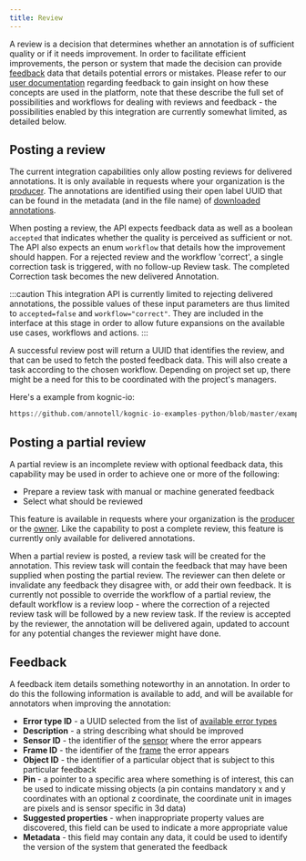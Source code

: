 ```yaml
---
title: Review
---
```


A review is a decision that determines whether an annotation is of sufficient quality or if it needs 
improvement. In order to facilitate efficient improvements, the person or system that made the decision can provide 
[feedback](#feedback) data that details potential errors or mistakes. Please refer to our [user documentation](https://docs.kognic.com/AHwD-introduction) 
regarding feedback to gain insight on how these concepts are used in the platform, note that these describe the full
set of possibilities and workflows for dealing with reviews and feedback - the possibilities enabled by this integration
are currently somewhat limited, as detailed below. 

## Posting a review

The current integration capabilities only allow posting reviews for delivered annotations. It is only available in 
requests where your organization is the [producer](https://docs.kognic.com/request-details#HXuNx). The annotations are 
identified using their open label UUID that can be found in the metadata (and in the file name) of 
[downloaded annotations](../download-annotations/download-annotations.mdx).


When posting a review, the API expects feedback data as well as a boolean `accepted` that indicates whether the 
quality is perceived as sufficient or not. The API also expects an enum `workflow` that details how the improvement 
should happen. For a rejected review and the workflow 'correct', a single correction task is triggered, with no 
follow-up Review task. The completed Correction task becomes the new delivered Annotation. 

:::caution
This integration API is currently limited to rejecting delivered annotations, the possible values of these input 
parameters are thus limited to `accepted=false` and `workflow="correct"`. They are included in the interface at this
stage in order to allow future expansions on the available use cases, workflows and actions.
:::

A successful review post will return a UUID that identifies the review, and that can be used to fetch the posted
feedback data. This will also create a task according to the chosen workflow. Depending on project set up, there might 
be a need for this to be coordinated with the project's managers.

Here's a example from kognic-io:
```python reference
https://github.com/annotell/kognic-io-examples-python/blob/master/examples/add_review.py#L15-L45
```

## Posting a partial review

A partial review is an incomplete review with optional feedback data, this capability may be used in order to achieve 
one or more of the following:
* Prepare a review task with manual or machine generated feedback 
* Select what should be reviewed

This feature is available in requests where your organization is the 
[producer](https://docs.kognic.com/request-details#HXuNx) or the [owner](https://docs.kognic.com/request-details#Qm7yR). 
Like the capability to post a complete review, this feature is currently only available for delivered annotations.

When a partial review is posted, a review task will be created for the annotation. This review task will contain the 
feedback that may have been supplied when posting the partial review. The reviewer can then delete or invalidate any 
feedback they disagree with, or add their own feedback. It is currently not possible to override the workflow of a 
partial review, the default workflow is a review loop - where the correction of a rejected review task will be followed 
by a new review task. If the review is accepted by the reviewer, the annotation will be delivered again, updated to 
account for any potential changes the reviewer might have done.

## Feedback

A feedback item details something noteworthy in an annotation. In order to do this the following information is 
available to add, and will be available for annotators when improving the annotation:
* **Error type ID** - a UUID selected from the list of [available error types](https://annotation-integration.app.kognic.com/api#/Reviews/getErrorTypes)
* **Description** - a string describing what should be improved
* **Sensor ID** - the identifier of the [sensor](../kognic-io/overview#sensor-specification) where the error appears
* **Frame ID** - the identifier of the [frame](../kognic-io/overview#sequential-frames) the error appears
* **Object ID** - the identifier of a particular object that is subject to this particular feedback
* **Pin** - a pointer to a specific area where something is of interest, this can be used to indicate missing objects (a 
pin contains mandatory x and y coordinates with an optional z coordinate, the coordinate unit in images are pixels and 
is sensor specific in 3d data)
* **Suggested properties** - when inappropriate property values are discovered, this field can be used to indicate a more 
appropriate value
* **Metadata** - this field may contain any data, it could be used to identify the version of the system that generated the 
feedback